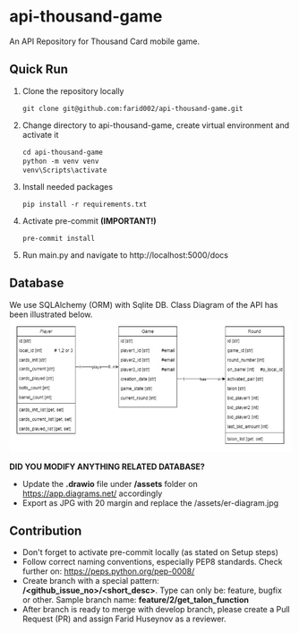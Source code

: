 # api-thousand-game
An API Repository for Thousand Card mobile game.

## Quick Run
1. Clone the repository locally
   ```
   git clone git@github.com:farid002/api-thousand-game.git
   ```
2. Change directory to api-thousand-game, create virtual environment and activate it
   ```
   cd api-thousand-game
   python -m venv venv
   venv\Scripts\activate
   ```
3. Install needed packages
   ```
   pip install -r requirements.txt
   ```
4. Activate pre-commit **(IMPORTANT!)**
   ```
   pre-commit install
   ```
5. Run main.py and navigate to http://localhost:5000/docs


## Database
We use SQLAlchemy (ORM) with Sqlite DB.
Class Diagram of the API has been illustrated below.
![Alt Text](assets/er-diagram.jpg)

**DID YOU MODIFY ANYTHING RELATED DATABASE?**
 - Update the **.drawio** file under **/assets** folder on https://app.diagrams.net/ accordingly
 - Export as JPG with 20 margin and replace the /assets/er-diagram.jpg 


## Contribution
- Don't forget to activate pre-commit locally (as stated on Setup steps)
- Follow correct naming conventions, especially PEP8 standards. Check further on: https://peps.python.org/pep-0008/
- Create branch with a special pattern: **<type>/<github_issue_no>/<short_desc>**. Type can only be: feature, bugfix or other. Sample branch name: **feature/2/get_talon_function**
- After branch is ready to merge with develop branch, please create a Pull Request (PR) and assign Farid Huseynov as a reviewer.
